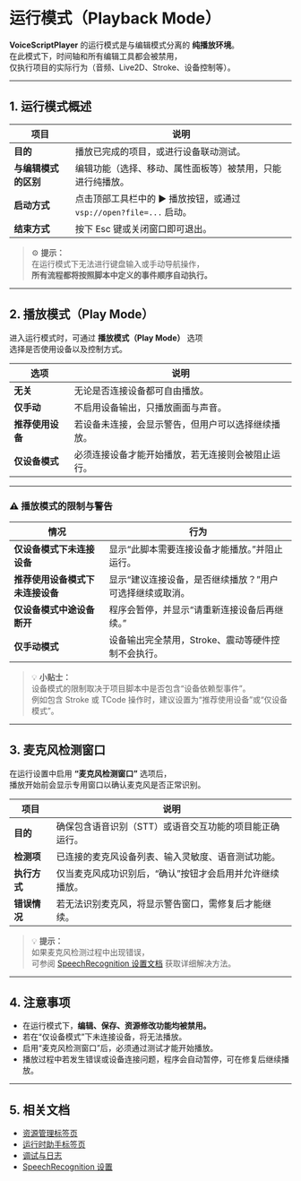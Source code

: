 # 运行模式（Playback Mode）

**VoiceScriptPlayer** 的运行模式是与编辑模式分离的 **纯播放环境**。  
在此模式下，时间轴和所有编辑工具都会被禁用，  
仅执行项目的实际行为（音频、Live2D、Stroke、设备控制等）。

---

## 1. 运行模式概述

| 项目 | 说明 |
|------|------|
| **目的** | 播放已完成的项目，或进行设备联动测试。 |
| **与编辑模式的区别** | 编辑功能（选择、移动、属性面板等）被禁用，只能进行纯播放。 |
| **启动方式** | 点击顶部工具栏中的 ▶ 播放按钮，或通过 `vsp://open?file=...` 启动。 |
| **结束方式** | 按下 Esc 键或关闭窗口即可退出。 |

> ⚙️ **提示：**  
> 在运行模式下无法进行键盘输入或手动导航操作，  
> **所有流程都将按照脚本中定义的事件顺序自动执行。**

---

## 2. 播放模式（Play Mode）

进入运行模式时，可通过 **播放模式（Play Mode）** 选项  
选择是否使用设备以及控制方式。

| 选项 | 说明 |
|------|------|
| **无关** | 无论是否连接设备都可自由播放。 |
| **仅手动** | 不启用设备输出，只播放画面与声音。 |
| **推荐使用设备** | 若设备未连接，会显示警告，但用户可以选择继续播放。 |
| **仅设备模式** | 必须连接设备才能开始播放，若无连接则会被阻止运行。 |

---

### ⚠️ 播放模式的限制与警告

| 情况 | 行为 |
|------|------|
| **仅设备模式下未连接设备** | 显示“此脚本需要连接设备才能播放。”并阻止运行。 |
| **推荐使用设备模式下未连接设备** | 显示“建议连接设备，是否继续播放？”用户可选择继续或取消。 |
| **仅设备模式中途设备断开** | 程序会暂停，并显示“请重新连接设备后再继续。” |
| **仅手动模式** | 设备输出完全禁用，Stroke、震动等硬件控制不会执行。 |

> 💡 **小贴士：**  
> 设备模式的限制取决于项目脚本中是否包含“设备依赖型事件”。  
> 例如包含 Stroke 或 TCode 操作时，建议设置为“推荐使用设备”或“仅设备模式”。

---

## 3. 麦克风检测窗口

在运行设置中启用 **“麦克风检测窗口”** 选项后，  
播放开始前会显示专用窗口以确认麦克风是否正常识别。

| 项目 | 说明 |
|------|------|
| **目的** | 确保包含语音识别（STT）或语音交互功能的项目能正确运行。 |
| **检测项** | 已连接的麦克风设备列表、输入灵敏度、语音测试功能。 |
| **执行方式** | 仅当麦克风成功识别后，“确认”按钮才会启用并允许继续播放。 |
| **错误情况** | 若无法识别麦克风，将显示警告窗口，需修复后才能继续。 |

> 💡 **提示：**  
> 如果麦克风检测过程中出现错误，  
> 可参阅 [SpeechRecognition 设置文档](../ai/speechRecognition.md) 获取详细解决方法。

---

## 4. 注意事项

- 在运行模式下，**编辑、保存、资源修改功能均被禁用。**  
- 若在“仅设备模式”下未连接设备，将无法播放。  
- 启用“麦克风检测窗口”后，必须通过测试才能开始播放。  
- 播放过程中若发生错误或设备连接问题，程序会自动暂停，可在修复后继续播放。  

---

## 5. 相关文档

- [资源管理标签页](../editor/resources.md)  
- [运行时助手标签页](../editor/runtime-helper.md)  
- [调试与日志](debug.md)  
- [SpeechRecognition 设置](../ai/speechRecognition.md)
